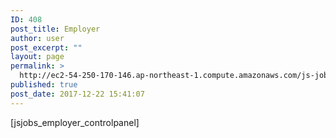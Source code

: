 ```yaml
---
ID: 408
post_title: Employer
author: user
post_excerpt: ""
layout: page
permalink: >
  http://ec2-54-250-170-146.ap-northeast-1.compute.amazonaws.com/js-jobs-employer-controlpanel/
published: true
post_date: 2017-12-22 15:41:07
---
```

[jsjobs_employer_controlpanel]
